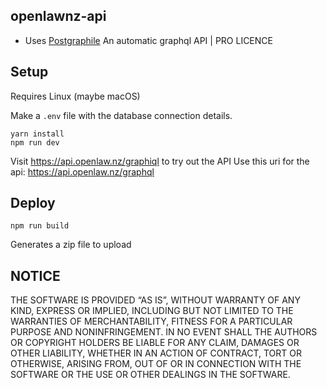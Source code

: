 ## openlawnz-api

* Uses [Postgraphile](https://www.graphile.org) An automatic graphql API | PRO LICENCE

## Setup

Requires Linux (maybe macOS)

Make a ```.env``` file with the database connection details.

	yarn install
	npm run dev

Visit https://api.openlaw.nz/graphiql to try out the API
Use this uri for the api: https://api.openlaw.nz/graphql

## Deploy

	npm run build
	
Generates a zip file to upload

## NOTICE

THE SOFTWARE IS PROVIDED “AS IS”, WITHOUT WARRANTY OF ANY KIND, EXPRESS OR IMPLIED, INCLUDING BUT NOT LIMITED TO THE WARRANTIES OF MERCHANTABILITY, FITNESS FOR A PARTICULAR PURPOSE AND NONINFRINGEMENT. IN NO EVENT SHALL THE AUTHORS OR COPYRIGHT HOLDERS BE LIABLE FOR ANY CLAIM, DAMAGES OR OTHER LIABILITY, WHETHER IN AN ACTION OF CONTRACT, TORT OR OTHERWISE, ARISING FROM, OUT OF OR IN CONNECTION WITH THE SOFTWARE OR THE USE OR OTHER DEALINGS IN THE SOFTWARE.
